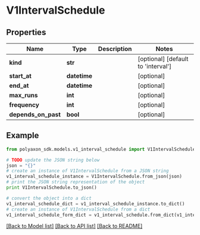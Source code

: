 # V1IntervalSchedule


## Properties
Name | Type | Description | Notes
------------ | ------------- | ------------- | -------------
**kind** | **str** |  | [optional] [default to 'interval']
**start_at** | **datetime** |  | [optional] 
**end_at** | **datetime** |  | [optional] 
**max_runs** | **int** |  | [optional] 
**frequency** | **int** |  | [optional] 
**depends_on_past** | **bool** |  | [optional] 

## Example

```python
from polyaxon_sdk.models.v1_interval_schedule import V1IntervalSchedule

# TODO update the JSON string below
json = "{}"
# create an instance of V1IntervalSchedule from a JSON string
v1_interval_schedule_instance = V1IntervalSchedule.from_json(json)
# print the JSON string representation of the object
print V1IntervalSchedule.to_json()

# convert the object into a dict
v1_interval_schedule_dict = v1_interval_schedule_instance.to_dict()
# create an instance of V1IntervalSchedule from a dict
v1_interval_schedule_form_dict = v1_interval_schedule.from_dict(v1_interval_schedule_dict)
```
[[Back to Model list]](../README.md#documentation-for-models) [[Back to API list]](../README.md#documentation-for-api-endpoints) [[Back to README]](../README.md)


